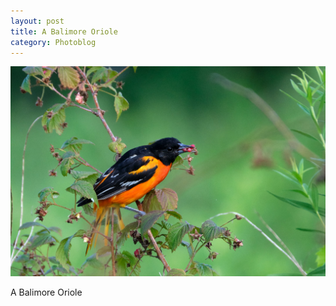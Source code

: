 ```yaml
---
layout: post
title: A Balimore Oriole
category: Photoblog
---
```


![image](/images/XT3F6092-1080.jpg)

A Balimore Oriole

